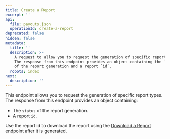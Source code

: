 ```yaml
---
title: Create a Report
excerpt: ''
api:
  file: payouts.json
  operationId: create-a-report
deprecated: false
hidden: false
metadata:
  title: ''
  description: >-
    A request to allow you to request the generation of specific report types.
    The response from this endpoint provides an object containing the `status`
    of the report generation and a report `id`.
  robots: index
next:
  description: ''
---
```

This endpoint allows you to request the generation of specific report types. The response from this endpoint provides an object containing:

* The `status` of the report generation.
* A report `id`.

Use the report id to download the report using the [Download a Report](ref:download-a-report) endpoint after it is generated.
